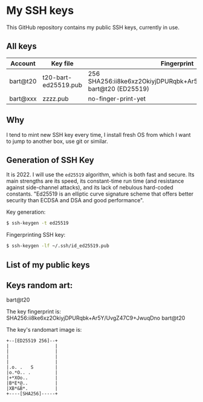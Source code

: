 # My SSH keys

This GitHub repository contains my public SSH keys, currently in use.

## All keys

| Account | Key file | Fingerprint |
| ------- | -------- | ----------- |
| bart@t20 | t20-bart-ed25519.pub | 256 SHA256:ii8ke6xz2OkiyjDPURqbk+Ar5Y/UvgZ47C9+JwuqDno bart@t20 (ED25519) |
| bart@xxx | zzzz.pub | no-finger-print-yet |

## Why

I tend to mint new SSH key every time, I install fresh OS from which I want to jump to another box, use git or similar.

## Generation of SSH Key

It is 2022. I will use the `ed25519` algorithm, which is both fast and secure.
Its main strengths are its speed, its constant-time run time (and resistance against side-channel attacks), and its lack of nebulous hard-coded constants.
"Ed25519 is an elliptic curve signature scheme that offers better security than ECDSA and DSA and good performance".

Key generation:

```bash
$ ssh-keygen -t ed25519
```

Fingerprinting SSH key:

```bash
$ ssh-keygen -lf ~/.ssh/id_ed25519.pub
```

## List of my public keys

## Keys random art:

bart@t20

The key fingerprint is:
SHA256:ii8ke6xz2OkiyjDPURqbk+Ar5Y/UvgZ47C9+JwuqDno bart@t20

The key's randomart image is:
```
+--[ED25519 256]--+
|                 |
|                 |
|                 |
|                 |
|.o. .   S        |
|o.*O.. .         |
|+*XOo..          |
|B*E*@..          |
|XB*&B*.          |
+----[SHA256]-----+
```
